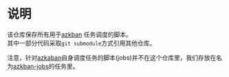 # 说明
该仓库保存所有用于[azkban](http://azkaban.github.io) 任务调度的脚本。  
其中一部分代码采取`git submodule`方式引用其他仓库。

注意，针对[azkaban](http://azkaban.github.io)自身调度任务的脚本(jobs)并不在这个仓库里，我们存放在名为[azkban-jobs](https://g.haodou.cn/wgzhao/azkaban-jobs)的任务里。


